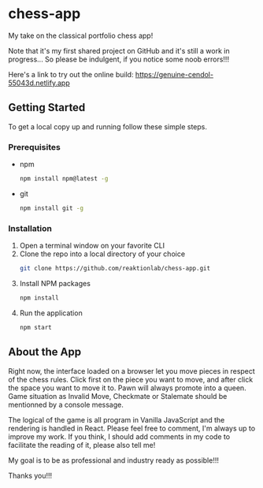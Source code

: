 # chess-app
My take on the classical portfolio chess app!

Note that it's my first shared project on GitHub and it's still a work in progress...
So please be indulgent, if you notice some noob errors!!!

Here's a link to try out the online build:
https://genuine-cendol-55043d.netlify.app

## Getting Started

To get a local copy up and running follow these simple steps.

### Prerequisites

* npm
  ```sh
  npm install npm@latest -g
  ```

* git
  ```sh
  npm install git -g
  ```

### Installation

1. Open a terminal window on your favorite CLI
2. Clone the repo into a local directory of your choice
   ```sh
   git clone https://github.com/reaktionlab/chess-app.git
   ```
3. Install NPM packages
   ```sh
   npm install
   ```
4. Run the application
   ```sh
   npm start
   ```

## About the App

Right now, the interface loaded on a browser let you move pieces in respect of the chess rules.
Click first on the piece you want to move, and after click the space you want to move it to.
Pawn will always promote into a queen. 
Game situation as Invalid Move, Checkmate or Stalemate should be mentionned by a console message.

The logical of the game is all program in Vanilla JavaScript and the rendering is handled in React.
Please feel free to comment, I'm always up to improve my work. 
If you think, I should add comments in my code to facilitate the reading of it, please also tell me!

My goal is to be as professional and industry ready as possible!!!

Thanks you!!!

